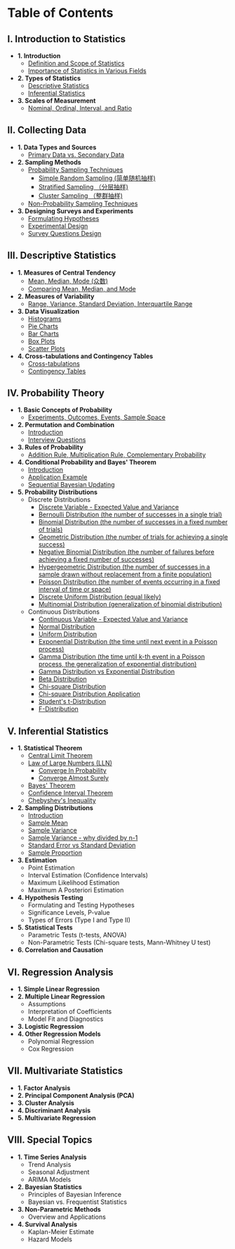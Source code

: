 # Table of Contents

## I. Introduction to Statistics
- **1. Introduction**
  - [Definition and Scope of Statistics](https://github.com/yangshiteng/Data-Science-Learning-Path/blob/main/statistics/introduction_to_statistics/definition_and_scope_of_statistics.md)
  - [Importance of Statistics in Various Fields](https://github.com/yangshiteng/Data-Science-Learning-Path/blob/main/statistics/introduction_to_statistics/importance_of_statistics_in_various_fields.md)
- **2. Types of Statistics**
  - [Descriptive Statistics](https://github.com/yangshiteng/Data-Science-Learning-Path/blob/main/statistics/introduction_to_statistics/descriptive_statistics.md)
  - [Inferential Statistics](https://github.com/yangshiteng/Data-Science-Learning-Path/blob/main/statistics/introduction_to_statistics/inferential_statistics.md)
- **3. Scales of Measurement**
  - [Nominal, Ordinal, Interval, and Ratio](https://github.com/yangshiteng/Data-Science-Learning-Path/blob/main/statistics/introduction_to_statistics/nominal_ordinal_interval_ratio.md)

## II. Collecting Data
- **1. Data Types and Sources**
  - [Primary Data vs. Secondary Data](https://github.com/yangshiteng/Data-Science-Learning-Path/blob/main/statistics/collecting_data/primary_vs_secondary_data.md)
- **2. Sampling Methods**
  - [Probability Sampling Techniques](https://github.com/yangshiteng/Data-Science-Learning-Path/blob/main/statistics/collecting_data/probability_sampling_techniques.md)
    - [Simple Random Sampling (简单随机抽样)](https://github.com/yangshiteng/Data-Science-Learning-Path/blob/main/statistics/collecting_data/simple_random_sampling.md)
    - [Stratified Sampling （分层抽样)](https://github.com/yangshiteng/Data-Science-Learning-Path/blob/main/statistics/collecting_data/stratified_sampling.md)
    - [Cluster Sampling （整群抽样)](https://github.com/yangshiteng/Data-Science-Learning-Path/blob/main/statistics/collecting_data/cluster_sampling.md)
  - [Non-Probability Sampling Techniques](https://github.com/yangshiteng/Data-Science-Learning-Path/blob/main/statistics/collecting_data/non_probability_sampling.md)
- **3. Designing Surveys and Experiments**
  - [Formulating Hypotheses](https://github.com/yangshiteng/Data-Science-Learning-Path/blob/main/statistics/collecting_data/formulating_hypothesis.md)
  - [Experimental Design](https://github.com/yangshiteng/Data-Science-Learning-Path/blob/main/statistics/collecting_data/experimental_design.md)
  - [Survey Questions Design](https://github.com/yangshiteng/Data-Science-Learning-Path/blob/main/statistics/collecting_data/survey_question_design.md)

## III. Descriptive Statistics
- **1. Measures of Central Tendency**
  - [Mean, Median, Mode (众数)](https://github.com/yangshiteng/Data-Science-Learning-Path/blob/main/statistics/descriptive_statistics/mean_median_mode.md)
  - [Comparing Mean, Median, and Mode](https://github.com/yangshiteng/Data-Science-Learning-Path/blob/main/statistics/descriptive_statistics/mean_median_mode_comparison.md)
- **2. Measures of Variability**
  - [Range, Variance, Standard Deviation, Interquartile Range](https://github.com/yangshiteng/Data-Science-Learning-Path/blob/main/statistics/descriptive_statistics/range_variance_sd_iqr.md)
- **3. Data Visualization**
  - [Histograms](https://github.com/yangshiteng/Data-Science-Learning-Path/blob/main/statistics/descriptive_statistics/histogram.md)
  - [Pie Charts](https://github.com/yangshiteng/Data-Science-Learning-Path/blob/main/statistics/descriptive_statistics/pie_charts.md)
  - [Bar Charts](https://github.com/yangshiteng/Data-Science-Learning-Path/blob/main/statistics/descriptive_statistics/bar_charts.md)
  - [Box Plots](https://github.com/yangshiteng/Data-Science-Learning-Path/blob/main/statistics/descriptive_statistics/box_plots.md)
  - [Scatter Plots](https://github.com/yangshiteng/Data-Science-Learning-Path/blob/main/statistics/descriptive_statistics/scatter_plots.md)
- **4. Cross-tabulations and Contingency Tables**
  - [Cross-tabulations](https://github.com/yangshiteng/Data-Science-Learning-Path/blob/main/statistics/descriptive_statistics/cross_tabulation.md)
  - [Contingency Tables](https://github.com/yangshiteng/Data-Science-Learning-Path/blob/main/statistics/descriptive_statistics/contingency_tables.md)

## IV. Probability Theory
- **1. Basic Concepts of Probability**
  - [Experiments, Outcomes, Events, Sample Space](https://github.com/yangshiteng/Data-Science-Learning-Path/blob/main/statistics/probability_theory/basic_concepts_probability.md)
- **2. Permutation and Combination**
  - [Introduction](https://github.com/yangshiteng/Data-Science-Learning-Path/blob/main/statistics/probability_theory/permutation_combination_introduction.md)
  - [Interview Questions](https://github.com/yangshiteng/Data-Science-Learning-Path/blob/main/statistics/probability_theory/permutation_combination_QA.md)
- **3. Rules of Probability**
  - [Addition Rule, Multiplication Rule, Complementary Probability](https://github.com/yangshiteng/Data-Science-Learning-Path/blob/main/statistics/probability_theory/rules_of_probability.md)
- **4. Conditional Probability and Bayes' Theorem**
  - [Introduction](https://github.com/yangshiteng/Data-Science-Learning-Path/blob/main/statistics/probability_theory/bayes_theorem.md)
  - [Application Example](https://github.com/yangshiteng/Data-Science-Learning-Path/blob/main/statistics/probability_theory/application_example_bayes.md)
  - [Sequential Bayesian Updating](https://github.com/yangshiteng/Data-Science-Learning-Path/blob/main/statistics/probability_theory/sequential_bayes_update.md)
- **5. Probability Distributions**
  - Discrete Distributions
    - [Discrete Variable - Expected Value and Variance](https://github.com/yangshiteng/Data-Science-Learning-Path/blob/main/statistics/probability_theory/discrete_variable.md)
    - [Bernoulli Distribution (the number of successes in a single trial)](https://github.com/yangshiteng/Data-Science-Learning-Path/blob/main/statistics/probability_theory/bernoulli.md)
    - [Binomial Distribution (the number of successes in a fixed number of trials)](https://github.com/yangshiteng/Data-Science-Learning-Path/blob/main/statistics/probability_theory/binomial.md)
    - [Geometric Distribution (the number of trials for achieving a single success)](https://github.com/yangshiteng/Data-Science-Learning-Path/blob/main/statistics/probability_theory/geometric.md)
    - [Negative Binomial Distribution (the number of failures before achieving a fixed number of successes)](https://github.com/yangshiteng/Data-Science-Learning-Path/blob/main/statistics/probability_theory/negative_binomial.md)
    - [Hypergeometric Distribution (the number of successes in a sample drawn without replacement from a finite population)](https://github.com/yangshiteng/Data-Science-Learning-Path/blob/main/statistics/probability_theory/hypergeometric.md)
    - [Poisson Distribution (the number of events occurring in a fixed interval of time or space)](https://github.com/yangshiteng/Data-Science-Learning-Path/blob/main/statistics/probability_theory/poisson.md)
    - [Discrete Uniform Distribution (equal likely)](https://github.com/yangshiteng/Data-Science-Learning-Path/blob/main/statistics/probability_theory/discrete_uniform.md)
    - [Multinomial Distribution (generalization of binomial distribution)](https://github.com/yangshiteng/Data-Science-Learning-Path/blob/main/statistics/probability_theory/multinomial.md)
  - Continuous Distributions
    - [Continuous Variable - Expected Value and Variance](https://github.com/yangshiteng/Data-Science-Learning-Path/blob/main/statistics/probability_theory/continuous_variable.md)
    - [Normal Distribution](https://github.com/yangshiteng/Data-Science-Learning-Path/blob/main/statistics/probability_theory/normal_distribution.md)
    - [Uniform Distribution](https://github.com/yangshiteng/Data-Science-Learning-Path/blob/main/statistics/probability_theory/uniform_distribution.md)
    - [Exponential Distribution (the time until next event in a Poisson process)](https://github.com/yangshiteng/Data-Science-Learning-Path/blob/main/statistics/probability_theory/exponential_distribution.md)
    - [Gamma Distribution (the time until k-th event in a Poisson process, the generalization of exponential distribution)](https://github.com/yangshiteng/Data-Science-Learning-Path/blob/main/statistics/probability_theory/gamma_distribution.md)
    - [Gamma Distribution vs Exponential Distribution](https://github.com/yangshiteng/Data-Science-Learning-Path/blob/main/statistics/probability_theory/gamma_vs_exponential.md)
    - [Beta Distribution](https://github.com/yangshiteng/Data-Science-Learning-Path/blob/main/statistics/probability_theory/beta_distribution.md)
    - [Chi-square Distribution](https://github.com/yangshiteng/Data-Science-Learning-Path/blob/main/statistics/probability_theory/chisquare_distribution.md)
    - [Chi-square Distribution Application](https://github.com/yangshiteng/Data-Science-Learning-Path/blob/main/statistics/probability_theory/chi_square_application.md)
    - [Student's t-Distribution](https://github.com/yangshiteng/Data-Science-Learning-Path/blob/main/statistics/probability_theory/student_t.md)
    - [F-Distribution](https://github.com/yangshiteng/Data-Science-Learning-Path/blob/main/statistics/probability_theory/f_distribution.md)

## V. Inferential Statistics
- **1. Statistical Theorem**
  - [Central Limit Theorem](https://github.com/yangshiteng/Data-Science-Learning-Path/blob/main/statistics/inferential_statistics/clt.md)
  - [Law of Large Numbers (LLN)](https://github.com/yangshiteng/Data-Science-Learning-Path/blob/main/statistics/inferential_statistics/lln.md)
    - [Converge In Probability](https://github.com/yangshiteng/Data-Science-Learning-Path/blob/main/statistics/inferential_statistics/converge_in_probability.md)
    - [Converge Almost Surely](https://github.com/yangshiteng/Data-Science-Learning-Path/blob/main/statistics/inferential_statistics/converge_almost_surely.md)
  - [Bayes' Theorem](https://github.com/yangshiteng/Data-Science-Learning-Path/blob/main/statistics/inferential_statistics/bayes_theorem.md)
  - [Confidence Interval Theorem](https://github.com/yangshiteng/Data-Science-Learning-Path/blob/main/statistics/inferential_statistics/confidence_interval_theorem.md)
  - [Chebyshev's Inequality](https://github.com/yangshiteng/Data-Science-Learning-Path/blob/main/statistics/inferential_statistics/chebyshev_inequality.md)
- **2. Sampling Distributions**
  - [Introduction](https://github.com/yangshiteng/Data-Science-Learning-Path/blob/main/statistics/inferential_statistics/sampling_distribution_introduction.md)
  - [Sample Mean](https://github.com/yangshiteng/Data-Science-Learning-Path/blob/main/statistics/inferential_statistics/sample_mean.md)
  - [Sample Variance](https://github.com/yangshiteng/Data-Science-Learning-Path/blob/main/statistics/inferential_statistics/sample_variance.md)
  - [Sample Variance - why divided by n-1](https://github.com/yangshiteng/Data-Science-Learning-Path/blob/main/statistics/inferential_statistics/sample_variance_explain.md)
  - [Standard Error vs Standard Deviation](https://github.com/yangshiteng/Data-Science-Learning-Path/blob/main/statistics/inferential_statistics/standard_error_vs_standard_deviation.md)
  - [Sample Proportion](https://github.com/yangshiteng/Data-Science-Learning-Path/blob/main/statistics/inferential_statistics/sample_proportion.md)
- **3. Estimation**
  - Point Estimation
  - Interval Estimation (Confidence Intervals)
  - Maximum Likelihood Estimation
  - Maximum A Posteriori Estimation
- **4. Hypothesis Testing**
  - Formulating and Testing Hypotheses
  - Significance Levels, P-value
  - Types of Errors (Type I and Type II)
- **5. Statistical Tests**
  - Parametric Tests (t-tests, ANOVA)
  - Non-Parametric Tests (Chi-square tests, Mann-Whitney U test)
- **6. Correlation and Causation**

## VI. Regression Analysis
- **1. Simple Linear Regression**
- **2. Multiple Linear Regression**
  - Assumptions
  - Interpretation of Coefficients
  - Model Fit and Diagnostics
- **3. Logistic Regression**
- **4. Other Regression Models**
  - Polynomial Regression
  - Cox Regression

## VII. Multivariate Statistics
- **1. Factor Analysis**
- **2. Principal Component Analysis (PCA)**
- **3. Cluster Analysis**
- **4. Discriminant Analysis**
- **5. Multivariate Regression**

## VIII. Special Topics
- **1. Time Series Analysis**
  - Trend Analysis
  - Seasonal Adjustment
  - ARIMA Models
- **2. Bayesian Statistics**
  - Principles of Bayesian Inference
  - Bayesian vs. Frequentist Statistics
- **3. Non-Parametric Methods**
  - Overview and Applications
- **4. Survival Analysis**
  - Kaplan-Meier Estimate
  - Hazard Models

